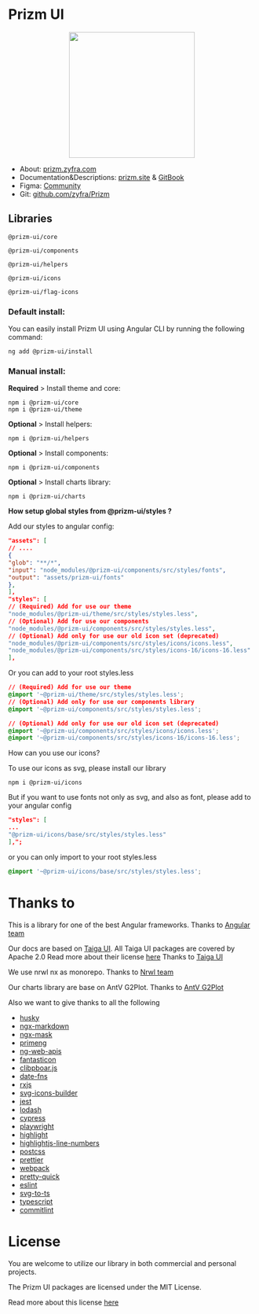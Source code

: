 # Prizm UI

<div id="header" align="center">
  <img src="https://media1.giphy.com/media/v1.Y2lkPTc5MGI3NjExand3eG8wMmVidjNrZmNoeWpwcDJlcmlkNW5hMTN4YTlpODc0bjc2aCZlcD12MV9pbnRlcm5hbF9naWZfYnlfaWQmY3Q9Zw/9tUN2jZS0mQkdR0AEl/giphy.gif" width="256"/>
</div>

- About: [prizm.zyfra.com](http://prizm.zyfra.com/)
- Documentation&Descriptions: [prizm.site](http://prizm.site/) & [GitBook](https://prizmds.gitbook.io/documentation)
- Figma: [Community](https://www.figma.com/community/file/1156311020501452261/prizm-omponent-base-5-0)
- Git: [github.com/zyfra/Prizm](https://github.com/zyfra/Prizm)

## Libraries

```
@prizm-ui/core

@prizm-ui/components

@prizm-ui/helpers

@prizm-ui/icons

@prizm-ui/flag-icons
```

### Default install:

You can easily install Prizm UI using Angular CLI by running the following command:

`ng add @prizm-ui/install`

### Manual install:

**Required** > Install theme and core:

```
npm i @prizm-ui/core
npm i @prizm-ui/theme
```

**Optional** > Install helpers:

```
npm i @prizm-ui/helpers
```

**Optional** > Install components:

```
npm i @prizm-ui/components
```

**Optional** > Install charts library:

```
npm i @prizm-ui/charts
```

**How setup global styles from @prizm-ui/styles ?**

Add our styles to angular config:

```json
"assets": [
// ....
{
"glob": "**/*",
"input": "node_modules/@prizm-ui/components/src/styles/fonts",
"output": "assets/prizm-ui/fonts"
},
],
"styles": [
// (Required) Add for use our theme
"node_modules/@prizm-ui/theme/src/styles/styles.less",
// (Optional) Add for use our components
"node_modules/@prizm-ui/components/src/styles/styles.less",
// (Optional) Add only for use our old icon set (deprecated)
"node_modules/@prizm-ui/components/src/styles/icons/icons.less",
"node_modules/@prizm-ui/components/src/styles/icons-16/icons-16.less"
],
```

Or you can add to your root styles.less

```css
// (Required) Add for use our theme
@import '~@prizm-ui/theme/src/styles/styles.less';
// (Optional) Add only for use our components library
@import '~@prizm-ui/components/src/styles/styles.less';

// (Optional) Add only for use our old icon set (deprecated)
@import '~@prizm-ui/components/src/styles/icons/icons.less';
@import '~@prizm-ui/components/src/styles/icons-16/icons-16.less';
```

How can you use our icons?

To use our icons as svg, please install our library

```
npm i @prizm-ui/icons
```

But if you want to use fonts not only as svg, and also as font, please add to your angular config

```json
"styles": [
...
"@prizm-ui/icons/base/src/styles/styles.less"
],";
```

or you can only import to your root styles.less

```css
@import '~@prizm-ui/icons/base/src/styles/styles.less';
```

# Thanks to

This is a library for one of the best Angular frameworks. Thanks to [Angular team](https://github.com/angular)

Our docs are based on [Taiga UI](https://github.com/taiga-family/taiga-ui/blob/main/projects/addon-doc/README.md).
All Taiga UI packages are covered by Apache 2.0
Read more about their license [here](https://github.com/taiga-family/taiga-ui/blob/main/LICENSE)
Thanks to [Taiga UI](https://github.com/taiga-family/taiga-ui)

We use nrwl nx as monorepo. Thanks to [Nrwl team](https://github.com/nrwl)

Our charts library are base on AntV G2Plot. Thanks to [AntV G2Plot](https://github.com/antvis/G2Plot)

Also we want to give thanks to all the following

- [husky](https://github.com/typicode/husky)
- [ngx-markdown](https://github.com/jfcere/ngx-markdown)
- [ngx-mask](https://github.com/JsDaddy/ngx-mask)
- [primeng](https://github.com/primefaces/primeng)
- [ng-web-apis](https://www.npmjs.com/package/@ng-web-apis/common)
- [fantasticon](https://github.com/tancredi/fantasticon)
- [clibpboar.js](https://github.com/zenorocha/clipboard.js)
- [date-fns](https://github.com/date-fns/date-fns)
- [rxjs](https://github.com/ReactiveX/rxjs)
- [svg-icons-builder](https://github.com/angular-extensions/svg-icons-builder)
- [jest](https://github.com/facebook/jest)
- [lodash](https://github.com/lodash/lodash)
- [cypress](https://github.com/cypress-io/cypress)
- [playwright](https://github.com/microsoft/playwright)
- [highlight](https://github.com/highlightjs/highlight.js/)
- [highlightjs-line-numbers](https://github.com/wcoder/highlightjs-line-numbers.js/)
- [postcss](https://github.com/postcss/postcss)
- [prettier](https://github.com/prettier/prettier)
- [webpack](https://github.com/webpack/webpack)
- [pretty-quick](https://github.com/azz/pretty-quick)
- [eslint](https://github.com/eslint/eslint)
- [svg-to-ts](https://github.com/kreuzerk/svg-to-ts)
- [typescript](https://github.com/microsoft/TypeScript)
- [commitlint](https://github.com/conventional-changelog/commitlint)

# License

You are welcome to utilize our library in both commercial and personal projects.

The Prizm UI packages are licensed under the MIT License.

Read more about this license [here](https://opensource.org/license/mit/)
